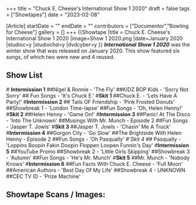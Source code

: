 +++
title = "Chuck E. Cheese's International Show 1 2020"
draft = false
tags = ["Showtapes"]
date = "2023-02-08"

[Article]
startDate = ""
endDate = ""
contributors = ["Documentor","Bowling for Cheese"]
gallery = []
+++
{{Showtape
|title = Chuck E. Cheese's International Show 1 2020
|image=Show 1 2020.png
|date=January 2020
|studioc=y
|studiochd=y
|dvdcyber=y
}}
<b><i>International Show 1 2020</b></i> was the winter show that was released on January 2020. This show featured six songs, of which two were new and 4 reused. 
<h2>Show List</h2> 
# <b>Intermission 1</b>
##Nigel & Ronnie - 'The Fly'
##KIDZ BOP Kids - 'Sorry Not Sorry'
## Fun Songs - 'It's Chuck E.'
#<b>Skit 1</b>
##Chuck E. - 'Lets Have A Party!'
#<b>Intermission 2</b>
## Tails OF Friendship - 'Pink Frosted Donuts'
##Showbreak 1 - 'London Time-lapse'
##Fun Songs - 'Oh, Helen Henny!'
#<b>Skit 2</b>
##Helen Henny - 'Game On!' 
#<b>Intermission 3</b>
##Panic! At The Disco - 'Into The Unknown'
##Musings With Mr. Munch - Episode 2
##Fun Songs - 'Jasper T. Jowls'
#<b>Skit 3</b>
##Jasper T. Jowls - 'Chasin' Me A Truck'
#<b>Intermission 4</b>
##Gorgon City - 'Go Slow'
##The Brightside With Helen Henny - Episode 2
##Fun Songs - 'Oh Pasqually'
#<i>'Skit 4</i>
## Pasqually - 'Loppins Boopin Fakin Doopin Floppen Loopen Funnin's Day'
#<b>Intermission 5</b>
##YouTube Promo
##Showbreak 2 - 'Little Girls Skipping'
##Showbreak 3 - 'Autumn'
##Fun Songs - 'He's Mr. Munch'
#<b>Skit 5</b>
##Mr. Munch - 'Nobody Knows'
#<b>Intermission 6</b>
##Fun Facts With Chuck E. Cheese - 'Full Moon'
##American Authors - 'Best Day Of My Life'
##Showbreak 4 - UNKNOWN
##CEC TV ID - 'Prize Machine'
<h2>Showtape Scans / Images:</h2>
